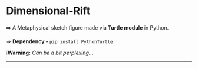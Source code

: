 # Dimensional-Rift

➡️ A Metaphysical sketch figure made via **Turtle module** in Python.
<br>

⇒ **Dependency -** `pip install PythonTurtle`

❕**Warning:** _Can be a bit perplexing..._


------------------
